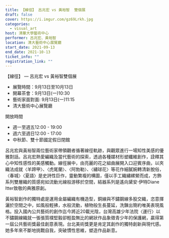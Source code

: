 ```yaml
---
title: 【線徑】 呂兆宏 vs 黃裕智  雙個展
draft: false
cover: https://i.imgur.com/gz69Lrkh.jpg
categories:
  - visual_art
host: 清華大學藝術中心
performer: 呂兆宏、黃裕智
location: 清大藝術中心展覽廳
start_date: 2021-09-13
end_date: 2021-10-13
ticket_info: ""
registration_link: ""
---
```

【線徑】 —  呂兆宏 vs 黃裕智雙個展

* 展覽時間：9月13日至10月13日
* 開幕茶會：9月13日(一)10:30 
* 藝術家面對面: 9月13日(一)11:15 
* 清大藝術中心展覽廳

開放時間

* 週一至週五12:00 - 19:00
* 週六至週日12:00 - 17:00
* 中秋節、雙十節國定假日閉館

呂兆宏與黃裕智兩位藝術家帶領觀者循著線徑軌跡，與觀眾進行一場知性美感的優雅對話。呂兆宏熱愛編織及當代藝術的探索，透過各種媒材形塑纖維創作，詮釋其心中知性感性的美感觸動。線徑展中，由亮麗的花之組曲展開入口迎賓序曲，以夾織法成就〈羊蹄甲〉、〈虎尾蘭〉、〈阿勃勒〉、〈繡球花〉等花作細膩婉轉清新脫俗，〈春城〉〈夏語〉是史詩性巨作，靈動繁複的構圖，僅以手工織繡縲縈而成，方飾系列雙層織的質感宛如流動光線般游移於空間，結器系列是遙向黛安‧伊特Diane Itter致敬的典雅原創。

黃裕智創作的獨特處是運用金屬編織有機造型，銅線與不鏽鋼線多股交織，恣意揮灑於空間之中，如風般輕拂，水般流動，植物般生長蔓延，洗鍊出簡約唯美表現風格。投入國內公共藝術的創作迄今將近20載光陰，台灣高雄少年法院〈運行〉以不鏽鋼線織就一張張質樸堅毅卻輕盈無比的網狀作品象徵青少年的保護網，贏得第一屆公共藝術獎最佳創意表現。台北美術獎更是肯定其創作的獨特創新與現代感。她多年來不斷地挑戰自我，突破慣性思維，塑造作品新意。